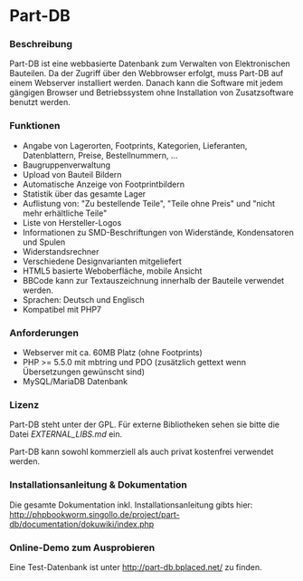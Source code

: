 # Part-DB

### Beschreibung

Part-DB ist eine webbasierte Datenbank zum Verwalten von Elektronischen Bauteilen. Da der Zugriff über den Webbrowser erfolgt, muss Part-DB auf einem Webserver installiert werden. Danach kann die Software mit jedem gängigen Browser und Betriebssystem ohne Installation von Zusatzsoftware benutzt werden.

### Funktionen

 * Angabe von Lagerorten, Footprints, Kategorien, Lieferanten, Datenblattern, Preise, Bestellnummern, ...
 * Baugruppenverwaltung
 * Upload von Bauteil Bildern
 * Automatische Anzeige von Footprintbildern
 * Statistik über das gesamte Lager
 * Auflistung von: "Zu bestellende Teile", "Teile ohne Preis" und "nicht mehr erhältliche Teile"
 * Liste von Hersteller-Logos
 * Informationen zu SMD-Beschriftungen von Widerstände, Kondensatoren und Spulen
 * Widerstandsrechner
 * Verschiedene Designvarianten mitgeliefert
 * HTML5 basierte Weboberfläche, mobile Ansicht
 * BBCode kann zur Textauszeichnung innerhalb der Bauteile verwendet werden.
 * Sprachen: Deutsch und Englisch
 * Kompatibel mit PHP7
 
### Anforderungen

 * Webserver mit ca. 60MB Platz (ohne Footprints)
 * PHP >= 5.5.0 mit mbtring und PDO (zusätzlich gettext wenn Übersetzungen gewünscht sind)
 * MySQL/MariaDB Datenbank

### Lizenz

Part-DB steht unter der GPL. Für externe Bibliotheken sehen sie bitte die Datei *EXTERNAL_LIBS.md* ein. 

Part-DB kann sowohl kommerziell als auch privat kostenfrei verwendet werden.

### Installationsanleitung & Dokumentation

Die gesamte Dokumentation inkl. Installationsanleitung gibts hier:
http://phpbookworm.singollo.de/project/part-db/documentation/dokuwiki/index.php

### Online-Demo zum Ausprobieren

Eine Test-Datenbank ist unter <http://part-db.bplaced.net/> zu finden.

